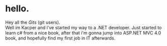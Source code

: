 # hello.

Hey all the *Gits* (git users).
<br>
Well im Kacper and i've started my way to a .NET developer. 
Just started to learn c# from a nice book, after that i'm gonna jump into ASP.NET MVC 4.0 book, and hopefully find my first job in IT afterwards.
</br>
